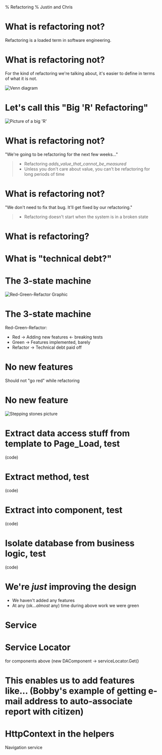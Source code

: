 % Refactoring
% Justin and Chris

# What is refactoring not?
Refactoring is a loaded term in software engineering. 

# What is refactoring not?
For the kind of refactoring we're talking about, 
it's easier to define in terms of what it is not.

![Venn diagram]()

# Let's call this "Big 'R' Refactoring"
![Picture of a big 'R']()

# What is refactoring not?
"We're going to be refactoring for the next few weeks..."

> * Refactoring _adds_value_that_cannot_be_measured_
> * Unless you don't care about value, you can't be refactoring for long periods of time

# What is refactoring not?
"We don't need to fix that bug. It'll get fixed by our refactoring."

> * Refactoring doesn't start when the system is in a broken state

# What is refactoring?

# What is "technical debt?"

# The 3-state machine
![Red-Green-Refactor Graphic]()

# The 3-state machine
Red-Green-Refactor:
* Red -> Adding new features <- breaking tests
* Green -> Features implemented, barely
* Refactor -> Technical debt paid off

# No new features
Should not "go red" while refactoring

# No new feature
![Stepping stones picture]()

# Extract data access stuff from template to Page_Load, test
(code)

# Extract method, test
(code)

# Extract into component, test
(code)

# Isolate database from business logic, test
(code)

# We're _just_ improving the design
* We haven't added any features
* At any (ok..._almost_ any) time during above work we were green

# Service

# Service Locator
for components above (new DAComponent -> serviceLocator.Get<IComponent>()

# This enables us to add features like... (Bobby's example of getting e-mail address to auto-associate report with citizen) 

# HttpContext in the helpers
Navigation service
